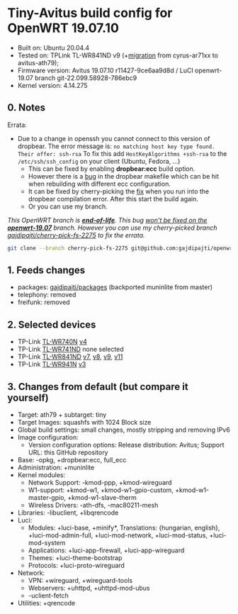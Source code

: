 # Tiny-Avitus build config for OpenWRT 19.07.10

* Built on: Ubuntu 20.04.4
* Tested on: TPLink TL-WR841ND v9 (+[migration](https://openwrt.org/docs/guide-user/installation/ar71xx.to.ath79) from cyrus-ar71xx to avitus-ath79);
* Firmware version: Avitus 19.07.10 r11427-9ce6aa9d8d / LuCI openwrt-19.07 branch git-22.099.58928-786ebc9
* Kernel version: 4.14.275

## 0. Notes

Errata:

* Due to a change in openssh you cannot connect to this version of dropbear. The error message is: ```no matching host key type found. Their offer: ssh-rsa``` To fix this add ```HostKeyAlgorithms +ssh-rsa``` to the ```/etc/ssh/ssh_config``` on your client (Ubuntu, Fedora, ...)
  * This can be fixed by enabling **dropbear:ecc** build option.
  * However there is a [bug](https://github.com/openwrt/openwrt/issues/6157) in the dropbear makefile which can be hit when rebuilding with different ecc configuration.
  * It can be fixed by cherry-picking the [fix](https://github.com/openwrt/openwrt/commit/289d532ddd9427a9071d85966d38fff9d78837bd) when you run into the dropbear compilation error. After this start the build again.
  * Or you can use my branch.

*This OpenWRT branch is **[end-of-life](https://lists.infradead.org/pipermail/openwrt-announce/2022-April/000027.html)**. This bug [won't be fixed on the **openwrt-19.07**](https://github.com/openwrt/openwrt/pull/9910) branch. However you can use my cherry-picked branch [gajdipajti/cherry-pick-fs-2275](https://github.com/gajdipajti/openwrt/tree/cherry-pick-fs-2275) to fix the errata.*

```sh
git clone --branch cherry-pick-fs-2275 git@github.com:gajdipajti/openwrt.git
```

## 1. Feeds changes

* packages: [gajdipajti/packages](https://github.com/gajdipajti/packages/tree/openwrt-19.07) (backported muninlite from master)
* telephony: removed
* freifunk: removed

## 2. Selected devices

* TP-Link [TL-WR740N](https://openwrt.org/toh/tp-link/tl-wr740n) [v4](https://openwrt.org/toh/hwdata/tp-link/tp-link_tl-wr740n_v4.20)
* TP-Link [TL-WR741ND](https://openwrt.org/toh/tp-link/tl-wr741nd) none selected
* TP-Link [TL-WR841ND](https://openwrt.org/toh/tp-link/tl-wr841nd) [v7](https://openwrt.org/toh/hwdata/tp-link/tp-link_tl-wr841n_v7), [v8](https://openwrt.org/toh/hwdata/tp-link/tp-link_tl-wr841n_v8), [v9](https://openwrt.org/toh/hwdata/tp-link/tp-link_tl-wr841n_v9), [v11](https://openwrt.org/toh/hwdata/tp-link/tp-link_tl-wr841n_v11)
* TP-Link [TL-WR941N](https://openwrt.org/toh/tp-link/tl-wr941nd) [v3](https://openwrt.org/toh/hwdata/tp-link/tp-link_tl-wr941nd_v3)

## 3. Changes from default (but compare it yourself)

* Target: ath79 + subtarget: tiny
* Target Images: squashfs with 1024 Block size
* Global build settings: small changes, mostly stripping and removing IPv6
* Image configuration:
  * Version configuration options: Release distribution: Avitus; Support URL: this GitHub repository
* Base: -opkg, +dropbear:ecc, full_ecc
* Administration: +muninlite
* Kernel modules:
  * Network Support: -kmod-ppp, +kmod-wireguard
  * W1-support: +kmod-w1, +kmod-w1-gpio-custom, +kmod-w1-master-gpio, +kmod-w1-slave-therm
  * Wireless Drivers: -ath-dfs, -mac80211-mesh
* Libraries: -libuclient, +libqrencode
* Luci:
  * Modules: +luci-base, +minify*, Translations: {hungarian, english}, +luci-mod-admin-full, +luci-mod-network, +luci-mod-status, +luci-mod-system
  * Applications: +luci-app-firewall, +luci-app-wireguard
  * Themes: +luci-theme-bootstrap
  * Protocols: +luci-proto-wireguard
* Network:
  * VPN: +wireguard, +wireguard-tools
  * Webservers: +uhttpd, +uhttpd-mod-ubus
  * -uclient-fetch
* Utilities: +qrencode